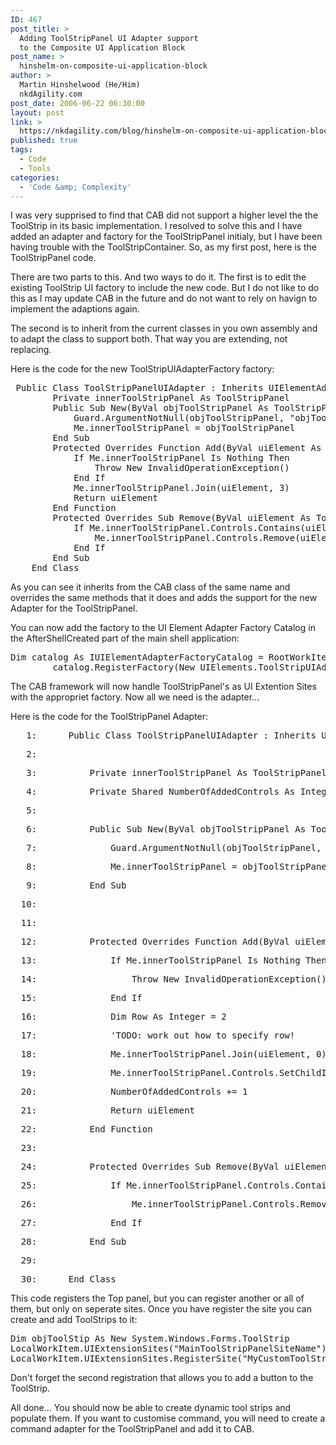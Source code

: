 ```yaml
---
ID: 467
post_title: >
  Adding ToolStripPanel UI Adapter support
  to the Composite UI Application Block
post_name: >
  hinshelm-on-composite-ui-application-block
author: >
  Martin Hinshelwood (He/Him)
  nkdAgility.com
post_date: 2006-06-22 06:30:00
layout: post
link: >
  https://nkdagility.com/blog/hinshelm-on-composite-ui-application-block/
published: true
tags:
  - Code
  - Tools
categories:
  - 'Code &amp; Complexity'
---
```

I was very supprised to find that CAB did not support a higher level the the ToolStrip in its basic implementation. I resolved to solve this and I have added an adapter and factory for the ToolStripPanel initialy, but I have been having trouble with the ToolStripContainer. So, as my first post, here is the ToolStripPanel code.

There are two parts to this. And two ways to do it. The first is to edit the existing ToolStrip UI factory to include the new code. But I do not like to do this as I may update CAB in the future and do not want to rely on havign to implement the adaptions again.

The second is to inherit from the current classes in you own assembly and to adapt the class to support both. That way you are extending, not replacing.

Here is the code for the new ToolStripUIAdapterFactory factory:

<pre class="csharpcode"> <span class="kwrd">Public</span> <span class="kwrd">Class</span> ToolStripPanelUIAdapter : <span class="kwrd">Inherits</span> UIElementAdapter(Of ToolStrip)
        <span class="kwrd">Private</span> innerToolStripPanel <span class="kwrd">As</span> ToolStripPanel
        <span class="kwrd">Public</span> <span class="kwrd">Sub</span> <span class="kwrd">New</span>(<span class="kwrd">ByVal</span> objToolStripPanel <span class="kwrd">As</span> ToolStripPanel)
            Guard.ArgumentNotNull(objToolStripPanel, <span class="str">"objToolStripPanel"</span>)
            <span class="kwrd">Me</span>.innerToolStripPanel = objToolStripPanel
        <span class="kwrd">End</span> <span class="kwrd">Sub</span>
        <span class="kwrd">Protected</span> <span class="kwrd">Overrides</span> <span class="kwrd">Function</span> Add(<span class="kwrd">ByVal</span> uiElement <span class="kwrd">As</span> ToolStrip) <span class="kwrd">As</span> ToolStrip
            <span class="kwrd">If</span> <span class="kwrd">Me</span>.innerToolStripPanel <span class="kwrd">Is</span> <span class="kwrd">Nothing</span> <span class="kwrd">Then</span>
                <span class="kwrd">Throw</span> <span class="kwrd">New</span> InvalidOperationException()
            <span class="kwrd">End</span> <span class="kwrd">If</span>
            <span class="kwrd">Me</span>.innerToolStripPanel.Join(uiElement, 3)
            <span class="kwrd">Return</span> uiElement
        <span class="kwrd">End</span> <span class="kwrd">Function</span>
        <span class="kwrd">Protected</span> <span class="kwrd">Overrides</span> <span class="kwrd">Sub</span> Remove(<span class="kwrd">ByVal</span> uiElement <span class="kwrd">As</span> ToolStrip)
            <span class="kwrd">If</span> <span class="kwrd">Me</span>.innerToolStripPanel.Controls.Contains(uiElement) <span class="kwrd">Then</span>
                <span class="kwrd">Me</span>.innerToolStripPanel.Controls.Remove(uiElement)
            <span class="kwrd">End</span> <span class="kwrd">If</span>
        <span class="kwrd">End</span> <span class="kwrd">Sub</span>
    <span class="kwrd">End</span> Class</pre>

As you can see it inherits from the CAB class of the same name and overrides the same methods that it does and adds the support for the new Adapter for the ToolStripPanel.

You can now add the factory to the UI Element Adapter Factory Catalog in the AfterShellCreated part of the main shell application:

<pre class="csharpcode"><span class="kwrd">Dim</span> catalog <span class="kwrd">As</span> IUIElementAdapterFactoryCatalog = RootWorkItem.Services.<span class="kwrd">Get</span>(Of IUIElementAdapterFactoryCatalog)()
        catalog.RegisterFactory(<span class="kwrd">New</span> UIElements.ToolStripUIAdapterFactory())</pre>

The CAB framework will now handle ToolStripPanel's as UI Extention Sites with the appropriet factory. Now all we need is the adapter...

Here is the code for the ToolStripPanel Adapter:

<div class="csharpcode">
<pre class="alt"><span class="lnum">   1:  </span>    <span class="kwrd">Public</span> <span class="kwrd">Class</span> ToolStripPanelUIAdapter : <span class="kwrd">Inherits</span> UIElementAdapter(Of ToolStrip)</pre>
<pre><span class="lnum">   2:  </span></pre>
<pre class="alt"><span class="lnum">   3:  </span>        <span class="kwrd">Private</span> innerToolStripPanel <span class="kwrd">As</span> ToolStripPanel</pre>
<pre><span class="lnum">   4:  </span>        <span class="kwrd">Private</span> <span class="kwrd">Shared</span> NumberOfAddedControls <span class="kwrd">As</span> <span class="kwrd">Integer</span> = 0</pre>
<pre class="alt"><span class="lnum">   5:  </span></pre>
<pre><span class="lnum">   6:  </span>        <span class="kwrd">Public</span> <span class="kwrd">Sub</span> <span class="kwrd">New</span>(<span class="kwrd">ByVal</span> objToolStripPanel <span class="kwrd">As</span> ToolStripPanel)</pre>
<pre class="alt"><span class="lnum">   7:  </span>            Guard.ArgumentNotNull(objToolStripPanel, <span class="str">"objToolStripPanel"</span>)</pre>
<pre><span class="lnum">   8:  </span>            <span class="kwrd">Me</span>.innerToolStripPanel = objToolStripPanel</pre>
<pre class="alt"><span class="lnum">   9:  </span>        <span class="kwrd">End</span> <span class="kwrd">Sub</span></pre>
<pre><span class="lnum">  10:  </span></pre>
<pre class="alt"><span class="lnum">  11:  </span></pre>
<pre><span class="lnum">  12:  </span>        <span class="kwrd">Protected</span> <span class="kwrd">Overrides</span> <span class="kwrd">Function</span> Add(<span class="kwrd">ByVal</span> uiElement <span class="kwrd">As</span> ToolStrip) <span class="kwrd">As</span> ToolStrip</pre>
<pre class="alt"><span class="lnum">  13:  </span>            <span class="kwrd">If</span> <span class="kwrd">Me</span>.innerToolStripPanel <span class="kwrd">Is</span> <span class="kwrd">Nothing</span> <span class="kwrd">Then</span></pre>
<pre><span class="lnum">  14:  </span>                <span class="kwrd">Throw</span> <span class="kwrd">New</span> InvalidOperationException()</pre>
<pre class="alt"><span class="lnum">  15:  </span>            <span class="kwrd">End</span> <span class="kwrd">If</span></pre>
<pre><span class="lnum">  16:  </span>            <span class="kwrd">Dim</span> Row <span class="kwrd">As</span> <span class="kwrd">Integer</span> = 2</pre>
<pre class="alt"><span class="lnum">  17:  </span>            <span class="rem">'TODO: work out how to specify row!</span></pre>
<pre><span class="lnum">  18:  </span>            <span class="kwrd">Me</span>.innerToolStripPanel.Join(uiElement, 0)</pre>
<pre class="alt"><span class="lnum">  19:  </span>            <span class="kwrd">Me</span>.innerToolStripPanel.Controls.SetChildIndex(uiElement, NumberOfAddedControls + 1)</pre>
<pre><span class="lnum">  20:  </span>            NumberOfAddedControls += 1</pre>
<pre class="alt"><span class="lnum">  21:  </span>            <span class="kwrd">Return</span> uiElement</pre>
<pre><span class="lnum">  22:  </span>        <span class="kwrd">End</span> <span class="kwrd">Function</span></pre>
<pre class="alt"><span class="lnum">  23:  </span></pre>
<pre><span class="lnum">  24:  </span>        <span class="kwrd">Protected</span> <span class="kwrd">Overrides</span> <span class="kwrd">Sub</span> Remove(<span class="kwrd">ByVal</span> uiElement <span class="kwrd">As</span> ToolStrip)</pre>
<pre class="alt"><span class="lnum">  25:  </span>            <span class="kwrd">If</span> <span class="kwrd">Me</span>.innerToolStripPanel.Controls.Contains(uiElement) <span class="kwrd">Then</span></pre>
<pre><span class="lnum">  26:  </span>                <span class="kwrd">Me</span>.innerToolStripPanel.Controls.Remove(uiElement)</pre>
<pre class="alt"><span class="lnum">  27:  </span>            <span class="kwrd">End</span> <span class="kwrd">If</span></pre>
<pre><span class="lnum">  28:  </span>        <span class="kwrd">End</span> <span class="kwrd">Sub</span></pre>
<pre class="alt"><span class="lnum">  29:  </span></pre>
<pre><span class="lnum">  30:  </span>    <span class="kwrd">End</span> Class</pre>
</div>

This code registers the Top panel, but you can register another or all of them, but only on seperate sites. Once you have register the site you can create and add ToolStrips to it:

<pre class="csharpcode"><span class="kwrd">Dim</span> objToolStip <span class="kwrd">As</span> <span class="kwrd">New</span> System.Windows.Forms.ToolStrip
LocalWorkItem.UIExtensionSites(<span class="str">"MainToolStripPanelSiteName"</span>).Add(objToolStip)
LocalWorkItem.UIExtensionSites.RegisterSite(<span class="str">"MyCustomToolStripSitename"</span>, objToolStip)</pre>

Don't forget the second registration that allows you to add a button to the ToolStrip.

All done... You should now be able to create dynamic tool strips and populate them. If you want to customise command, you will need to create a command adapter for the ToolStripPanel and add it to CAB.